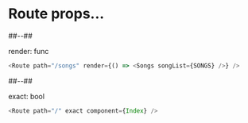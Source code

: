 <!-- .slide: class="with-code two-column-layout" -->

# Route props...

##--##

render: func

```javascript
<Route path="/songs" render={() => <Songs songList={SONGS} />} />
```

##--##

exact: bool

```javascript
<Route path="/" exact component={Index} />
```
